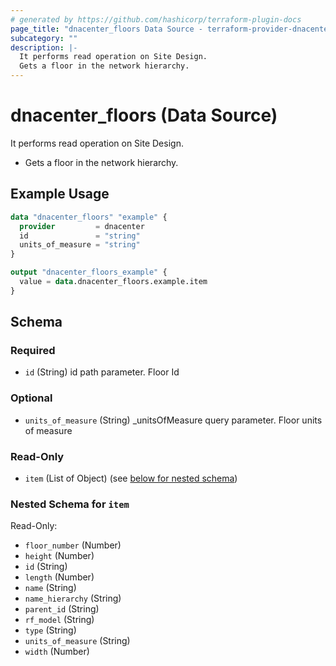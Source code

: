 ```yaml
---
# generated by https://github.com/hashicorp/terraform-plugin-docs
page_title: "dnacenter_floors Data Source - terraform-provider-dnacenter"
subcategory: ""
description: |-
  It performs read operation on Site Design.
  Gets a floor in the network hierarchy.
---
```


# dnacenter_floors (Data Source)

It performs read operation on Site Design.

- Gets a floor in the network hierarchy.

## Example Usage

```terraform
data "dnacenter_floors" "example" {
  provider         = dnacenter
  id               = "string"
  units_of_measure = "string"
}

output "dnacenter_floors_example" {
  value = data.dnacenter_floors.example.item
}
```

<!-- schema generated by tfplugindocs -->
## Schema

### Required

- `id` (String) id path parameter. Floor Id

### Optional

- `units_of_measure` (String) _unitsOfMeasure query parameter. Floor units of measure

### Read-Only

- `item` (List of Object) (see [below for nested schema](#nestedatt--item))

<a id="nestedatt--item"></a>
### Nested Schema for `item`

Read-Only:

- `floor_number` (Number)
- `height` (Number)
- `id` (String)
- `length` (Number)
- `name` (String)
- `name_hierarchy` (String)
- `parent_id` (String)
- `rf_model` (String)
- `type` (String)
- `units_of_measure` (String)
- `width` (Number)

